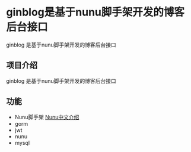 # ginblog是基于nunu脚手架开发的博客后台接口

ginblog 是基于nunu脚手架开发的博客后台接口

## 项目介绍
ginblog 是基于nunu脚手架开发的博客后台接口

## 功能

- Nunu脚手架
  [Nunu中文介绍](https://github.com/go-nunu/nunu/blob/main/README_zh.md)
- gorm
- jwt
- nunu
- mysql

